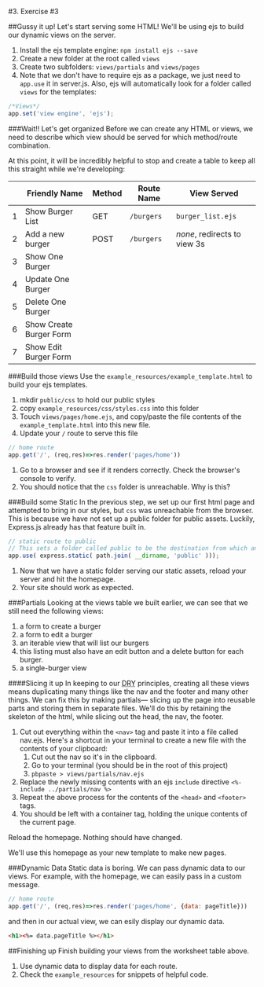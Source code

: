 #3. Exercise #3

##Gussy it up! Let's start serving some HTML! 
We'll be using ejs to build our dynamic views on the server.

1. Install the ejs template engine: `npm install ejs --save`
1. Create a new folder at the root called `views`
  1. Create two subfolders: `views/partials` and `views/pages`
1. Note that we don't have to require ejs as a package, we just need to `app.use` it in server.js. Also, ejs will automatically look for a folder called `views` for the templates:

```javascript
/*Views*/
app.set('view engine', 'ejs');
```

###Wait!! Let's get organized
Before we can create any HTML or views, we need to describe which view should be served for which method/route combination. 

At this point, it will be incredibly helpful to stop and create a table to keep all this straight while we're developing:

||Friendly Name| Method | Route Name | View Served | 
|---|---|---|---|---|
|1|Show Burger List| GET  | `/burgers` | `burger_list.ejs` | 
|2|Add a new burger| POST | `/burgers` | _none_, redirects to view 3s|
|3|Show One Burger||||
|4|Update One Burger ||||
|5|Delete One Burger ||||
|6|Show Create Burger Form||||
|7|Show Edit Burger Form||||

###Build those views
Use the `example_resources/example_template.html` to build your ejs templates. 

1. mkdir `public/css` to hold our public styles 
  1. copy `example_resources/css/styles.css` into this folder
1. Touch `views/pages/home.ejs`, and copy/paste the file contents of the `example_template.html` into this new file.
1. Update your `/` route to serve this file 
```javascript
// home route
app.get('/', (req,res)=>res.render('pages/home'))

```
1. Go to a browser and see if it renders correctly. Check the browser's console to verify. 
1. You should notice that the `css` folder is unreachable. Why is this?


###Build some Static
In the previous step, we set up our first html page and attempted to bring in our styles, but `css` was unreachable from the browser. This is because we have not set up a public folder for public assets. Luckily, Express.js already has that feature built in.

```javascript
// static route to public
// This sets a folder called public to be the destination from which any static assets (images,css,etc) will be served.
app.use( express.static( path.join( __dirname, 'public' )));
```

1. Now that we have a static folder serving our static assets, reload your server and hit the homepage. 
  1. Your site should work as expected. 

###Partials
Looking at the views table we built earlier, we can see that we still need the following views:

1. a form to create a burger
1. a form to edit a burger
1. an iterable view that will list our burgers
  1. this listing must also have an edit button and a delete button for each burger.
1. a single-burger view


####Slicing it up
In keeping to our <abbr title="Don't Repeat Yourself">DRY</abbr> principles, creating all these views means duplicating many things like the nav and the footer and many other things. We can fix this by making partials— slicing up the page into reusable parts and storing them in separate files. We'll do this by retaining the skeleton of the html, while slicing out the head, the nav, the footer. 

1. Cut out everything within the `<nav>` tag and paste it into a file called nav.ejs. Here's a shortcut in your terminal to create a new file with the contents of your clipboard:
    1. Cut out the nav so it's in the clipboard.
    1. Go to your terminal (you should be in the root of this project)
    1. `pbpaste > views/partials/nav.ejs`
1. Replace the newly missing contents with an ejs `include` directive `<%- include ../partials/nav %>`
1. Repeat the above process for the contents of the `<head>` and `<footer>` tags.
1. You should be left with a container tag, holding the unique contents of the current page. 


Reload the homepage. Nothing should have changed.

We'll use this homepage as your new template to make new pages. 

###Dynamic Data
Static data is boring. We can pass dynamic data to our views. For example, with the homepage, we can easily pass in a custom message.
```javascript
// home route
app.get('/', (req,res)=>res.render('pages/home', {data: pageTitle}))

```
and then in our actual view, we can esily display our dynamic data.
```HTML
<h1><%= data.pageTitle %></h1>
```

##Finishing up
Finish building your views from the worksheet table above.

1. Use dynamic data to display data for each route. 
1. Check the `example_resources` for snippets of helpful code.

